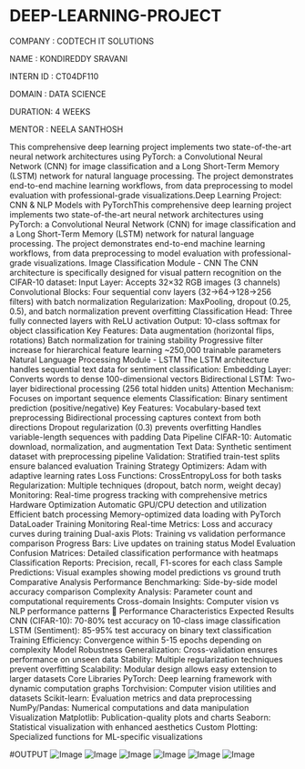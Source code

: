 # DEEP-LEARNING-PROJECT

COMPANY : CODTECH IT SOLUTIONS

NAME :  KONDIREDDY SRAVANI

INTERN ID : CT04DF110

DOMAIN : DATA SCIENCE

DURATION: 4 WEEKS

MENTOR :  NEELA SANTHOSH


This comprehensive deep learning project implements two state-of-the-art neural network architectures using PyTorch: a Convolutional Neural Network (CNN) for image classification and a Long Short-Term Memory (LSTM) network for natural language processing. The project demonstrates end-to-end machine learning workflows, from data preprocessing to model evaluation with professional-grade visualizations.Deep Learning Project: CNN & NLP Models with PyTorchThis comprehensive deep learning project implements two state-of-the-art neural network architectures using PyTorch: a Convolutional Neural Network (CNN) for image classification and a Long Short-Term Memory (LSTM) network for natural language processing. The project demonstrates end-to-end machine learning workflows, from data preprocessing to model evaluation with professional-grade visualizations.
Image Classification Module - CNN
The CNN architecture is specifically designed for visual pattern recognition on the CIFAR-10 dataset:
Input Layer: Accepts 32×32 RGB images (3 channels)
Convolutional Blocks: Four sequential conv layers (32→64→128→256 filters) with batch normalization
Regularization: MaxPooling, dropout (0.25, 0.5), and batch normalization prevent overfitting
Classification Head: Three fully connected layers with ReLU activation
Output: 10-class softmax for object classification
Key Features:
Data augmentation (horizontal flips, rotations)
Batch normalization for training stability
Progressive filter increase for hierarchical feature learning
~250,000 trainable parameters
Natural Language Processing Module - LSTM
The LSTM architecture handles sequential text data for sentiment classification:
Embedding Layer: Converts words to dense 100-dimensional vectors
Bidirectional LSTM: Two-layer bidirectional processing (256 total hidden units)
Attention Mechanism: Focuses on important sequence elements
Classification: Binary sentiment prediction (positive/negative)
Key Features:
Vocabulary-based text preprocessing
Bidirectional processing captures context from both directions
Dropout regularization (0.3) prevents overfitting
Handles variable-length sequences with padding
Data Pipeline
CIFAR-10: Automatic download, normalization, and augmentation
Text Data: Synthetic sentiment dataset with preprocessing pipeline
Validation: Stratified train-test splits ensure balanced evaluation
Training Strategy
Optimizers: Adam with adaptive learning rates
Loss Functions: CrossEntropyLoss for both tasks
Regularization: Multiple techniques (dropout, batch norm, weight decay)
Monitoring: Real-time progress tracking with comprehensive metrics
Hardware Optimization
Automatic GPU/CPU detection and utilization
Efficient batch processing
Memory-optimized data loading with PyTorch DataLoader
Training Monitoring
Real-time Metrics: Loss and accuracy curves during training
Dual-axis Plots: Training vs validation performance comparison
Progress Bars: Live updates on training status
Model Evaluation
Confusion Matrices: Detailed classification performance with heatmaps
Classification Reports: Precision, recall, F1-scores for each class
Sample Predictions: Visual examples showing model predictions vs ground truth
Comparative Analysis
Performance Benchmarking: Side-by-side model accuracy comparison
Complexity Analysis: Parameter count and computational requirements
Cross-domain Insights: Computer vision vs NLP performance patterns
🔬 Performance Characteristics
Expected Results
CNN (CIFAR-10): 70-80% test accuracy on 10-class image classification
LSTM (Sentiment): 85-95% test accuracy on binary text classification
Training Efficiency: Convergence within 5-15 epochs depending on complexity
Model Robustness
Generalization: Cross-validation ensures performance on unseen data
Stability: Multiple regularization techniques prevent overfitting
Scalability: Modular design allows easy extension to larger datasets
Core Libraries
PyTorch: Deep learning framework with dynamic computation graphs
Torchvision: Computer vision utilities and datasets
Scikit-learn: Evaluation metrics and data preprocessing
NumPy/Pandas: Numerical computations and data manipulation
Visualization
Matplotlib: Publication-quality plots and charts
Seaborn: Statistical visualization with enhanced aesthetics
Custom Plotting: Specialized functions for ML-specific visualizations


#OUTPUT
![Image](https://github.com/user-attachments/assets/87ccc0d6-71c1-447c-a3cd-b91f86f1cfd6)
![Image](https://github.com/user-attachments/assets/5b58ddcf-64b2-4edf-9f4a-937c673427da)
![Image](https://github.com/user-attachments/assets/a94615b3-ca70-4c37-9428-291a50ed2519)
![Image](https://github.com/user-attachments/assets/e7bd2fa5-3cfe-4417-845b-0686140c6d67)
![Image](https://github.com/user-attachments/assets/2f7b8323-f58b-4917-9470-7831694cdf4a)
![Image](https://github.com/user-attachments/assets/e3b8944d-bbca-449a-a79b-fc161f4c8be5)
